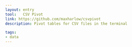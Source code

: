 ```yaml
---
layout: entry
tool:	CSV Pivot
link: https://github.com/maxharlow/csvpivot
description: Pivot tables for CSV files in the terminal 

tags:
- data
---
```

